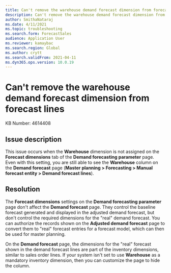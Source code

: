 ```yaml
---
title: Can't remove the warehouse demand forecast dimension from forecast lines
description: Can't remove the warehouse demand forecast dimension from forecast lines
author: SmithaNataraj
ms.date: 4/11/2021
ms.topic: troubleshooting
ms.search.form: ForecastSales
audience: Application User
ms.reviewer: kamaybac
ms.search.region: Global
ms.author: crytt
ms.search.validFrom: 2021-04-11
ms.dyn365.ops.version: 10.0.19
---
```


# Can't remove the warehouse demand forecast dimension from forecast lines

KB Number: 4614408

## Issue description

This issue occurs when the **Warehouse** dimension is not assigned on the **Forecast dimensions** tab of the **Demand forecasting parameter** page. Even with this setting, you are still able to see the **Warehouse** column on the **Demand forecast** page (**Master planning \> Forecasting \> Manual forecast entity \> Demand forecast lines**).

## Resolution

The **Forecast dimensions** settings on the **Demand forecasting parameter** page don't affect the **Demand forecast** page. They control the baseline forecast generated and displayed in the adjusted demand forecast, but don't control the required dimensions for the "real" demand forecast. You can authorize the records shown on the **Adjusted demand forecast** page to convert them to "real" forecast entries for a forecast model, which can then be used for master planning.

On the **Demand forecast** page, the dimensions for the "real" forecast shown in the demand forecast lines are part of the inventory dimensions, similar to sales order lines. If your system isn't set to use **Warehouse** as a mandatory inventory dimension, then you can customize the page to hide the column.
